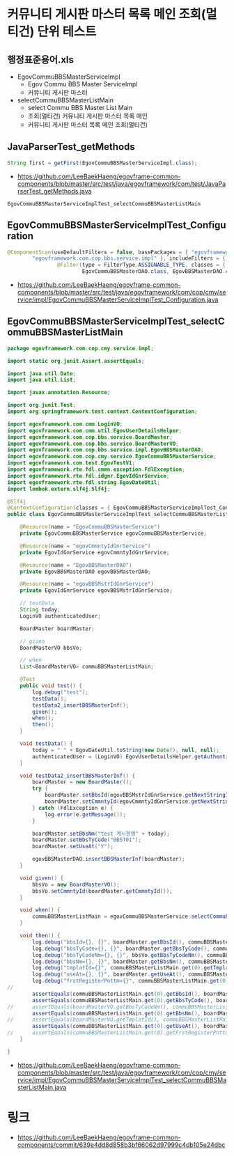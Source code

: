 # 커뮤니티 게시판 마스터 목록 메인 조회(멀티건) 단위 테스트

## 행정표준용어.xls

- EgovCommuBBSMasterServiceImpl
	- Egov Commu BBS Master ServiceImpl
	- 커뮤니티 게시판 마스터
- selectCommuBBSMasterListMain
	- select Commu BBS Master List Main
	- 조회(멀티건) 커뮤니티 게시판 마스터 목록 메인
	- 커뮤니티 게시판 마스터 목록 메인 조회(멀티건)

## JavaParserTest_getMethods

```java
String first = getFirst(EgovCommuBBSMasterServiceImpl.class);
```

- https://github.com/LeeBaekHaeng/egovframe-common-components/blob/master/src/test/java/egovframework/com/test/JavaParserTest_getMethods.java

```
EgovCommuBBSMasterServiceImplTest_selectCommuBBSMasterListMain
```

## EgovCommuBBSMasterServiceImplTest_Configuration

```java
@ComponentScan(useDefaultFilters = false, basePackages = { "egovframework.com.cop.cmy.service.impl",
		"egovframework.com.cop.bbs.service.impl" }, includeFilters = {
				@Filter(type = FilterType.ASSIGNABLE_TYPE, classes = { EgovCommuBBSMasterServiceImpl.class,
						EgovCommuBBSMasterDAO.class, EgovBBSMasterDAO.class }) })
```

- https://github.com/LeeBaekHaeng/egovframe-common-components/blob/master/src/test/java/egovframework/com/cop/cmy/service/impl/EgovCommuBBSMasterServiceImplTest_Configuration.java

## EgovCommuBBSMasterServiceImplTest_selectCommuBBSMasterListMain

```java
package egovframework.com.cop.cmy.service.impl;

import static org.junit.Assert.assertEquals;

import java.util.Date;
import java.util.List;

import javax.annotation.Resource;

import org.junit.Test;
import org.springframework.test.context.ContextConfiguration;

import egovframework.com.cmm.LoginVO;
import egovframework.com.cmm.util.EgovUserDetailsHelper;
import egovframework.com.cop.bbs.service.BoardMaster;
import egovframework.com.cop.bbs.service.BoardMasterVO;
import egovframework.com.cop.bbs.service.impl.EgovBBSMasterDAO;
import egovframework.com.cop.cmy.service.EgovCommuBBSMasterService;
import egovframework.com.test.EgovTestV1;
import egovframework.rte.fdl.cmmn.exception.FdlException;
import egovframework.rte.fdl.idgnr.EgovIdGnrService;
import egovframework.rte.fdl.string.EgovDateUtil;
import lombok.extern.slf4j.Slf4j;

@Slf4j
@ContextConfiguration(classes = { EgovCommuBBSMasterServiceImplTest_Configuration.class })
public class EgovCommuBBSMasterServiceImplTest_selectCommuBBSMasterListMain extends EgovTestV1 {

	@Resource(name = "EgovCommuBBSMasterService")
	private EgovCommuBBSMasterService egovCommuBBSMasterService;

	@Resource(name = "egovCmmntyIdGnrService")
	private EgovIdGnrService egovCmmntyIdGnrService;

	@Resource(name = "EgovBBSMasterDAO")
	private EgovBBSMasterDAO egovBBSMasterDAO;

	@Resource(name = "egovBBSMstrIdGnrService")
	private EgovIdGnrService egovBBSMstrIdGnrService;

	// testData
	String today;
	LoginVO authenticatedUser;

	BoardMaster boardMaster;

	// given
	BoardMasterVO bbsVo;

	// when
	List<BoardMasterVO> commuBBSMasterListMain;

	@Test
	public void test() {
		log.debug("test");
		testData();
		testData2_insertBBSMasterInf();
		given();
		when();
		then();
	}

	void testData() {
		today = " " + EgovDateUtil.toString(new Date(), null, null);
		authenticatedUser = (LoginVO) EgovUserDetailsHelper.getAuthenticatedUser();
	}

	void testData2_insertBBSMasterInf() {
		boardMaster = new BoardMaster();
		try {
			boardMaster.setBbsId(egovBBSMstrIdGnrService.getNextStringId());
			boardMaster.setCmmntyId(egovCmmntyIdGnrService.getNextStringId());
		} catch (FdlException e) {
			log.error(e.getMessage());
		}

		boardMaster.setBbsNm("test 게시판명" + today);
		boardMaster.setBbsTyCode("BBST01");
		boardMaster.setUseAt("Y");

		egovBBSMasterDAO.insertBBSMasterInf(boardMaster);
	}

	void given() {
		bbsVo = new BoardMasterVO();
		bbsVo.setCmmntyId(boardMaster.getCmmntyId());
	}

	void when() {
		commuBBSMasterListMain = egovCommuBBSMasterService.selectCommuBBSMasterListMain(bbsVo);
	}

	void then() {
		log.debug("bbsId={}, {}", boardMaster.getBbsId(), commuBBSMasterListMain.get(0).getBbsId());
		log.debug("bbsTyCode={}, {}", boardMaster.getBbsTyCode(), commuBBSMasterListMain.get(0).getBbsTyCode());
		log.debug("bbsTyCodeNm={}, {}", bbsVo.getBbsTyCodeNm(), commuBBSMasterListMain.get(0).getBbsTyCodeNm());
		log.debug("bbsNm={}, {}", boardMaster.getBbsNm(), commuBBSMasterListMain.get(0).getBbsNm());
		log.debug("tmplatId={}", commuBBSMasterListMain.get(0).getTmplatId());
		log.debug("useAt={}, {}", boardMaster.getUseAt(), commuBBSMasterListMain.get(0).getUseAt());
		log.debug("frstRegisterPnttm={}", commuBBSMasterListMain.get(0).getFrstRegisterPnttm());
//
		assertEquals(commuBBSMasterListMain.get(0).getBbsId(), boardMaster.getBbsId());
		assertEquals(commuBBSMasterListMain.get(0).getBbsTyCode(), boardMaster.getBbsTyCode());
//		assertEquals(boardMasterVO.getBbsTyCodeNm(), commuBBSMasterListMain.get(0).getBbsTyCodeNm());
		assertEquals(commuBBSMasterListMain.get(0).getBbsNm(), boardMaster.getBbsNm());
//		assertEquals(boardMasterVO.getTmplatId(), commuBBSMasterListMain.get(0).getTmplatId());
		assertEquals(commuBBSMasterListMain.get(0).getUseAt(), boardMaster.getUseAt());
//		assertEquals(commuBBSMasterListMain.get(0).getFrstRegisterPnttm(), boardVO.getFrstRegisterPnttm());
	}

}
```

- https://github.com/LeeBaekHaeng/egovframe-common-components/blob/master/src/test/java/egovframework/com/cop/cmy/service/impl/EgovCommuBBSMasterServiceImplTest_selectCommuBBSMasterListMain.java

# 링크

- https://github.com/LeeBaekHaeng/egovframe-common-components/commit/639e4dd8d858b3bf66062d97999c4db105e24dbc
